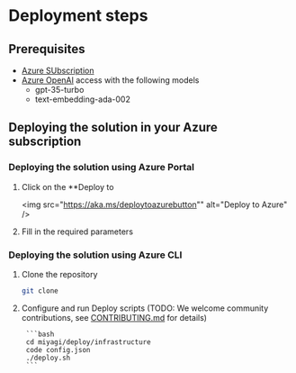 # Deployment steps

## Prerequisites

- [Azure SUbscription](https://azure.microsoft.com/en-us/free/)
- [Azure OpenAI](https://aka.ms/oai/access) access with the following models
  - gpt-35-turbo
  - text-embedding-ada-002


## Deploying the solution in your Azure subscription

### Deploying the solution using Azure Portal

1. Click on the **Deploy to

    <img src="https://aka.ms/deploytoazurebutton"" alt="Deploy to Azure" />

2. Fill in the required parameters


### Deploying the solution using Azure CLI

1. Clone the repository

    ```bash
    git clone
    ```
2. Configure and run Deploy scripts (TODO: We welcome community contributions, see [CONTRIBUTING.md](../CONTRIBUTING.md) for details)
    
        ```bash
        cd miyagi/deploy/infrastructure
        code config.json
        ./deploy.sh
        ```